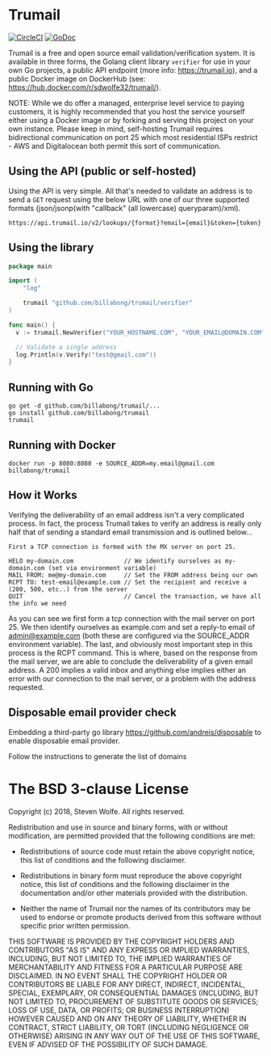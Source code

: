 # Trumail

[![CircleCI](https://circleci.com/gh/sdwolfe32/trumail.svg?style=svg)](https://circleci.com/gh/sdwolfe32/trumail)
[![GoDoc](https://godoc.org/github.com/sdwolfe32/trumail/verifier?status.svg)](https://godoc.org/github.com/sdwolfe32/trumail/verifier)

Trumail is a free and open source email validation/verification system. It is available in three forms, the Golang client library `verifier` for use in your own Go projects, a public API endpoint (more info: https://trumail.io), and a public Docker image on DockerHub (see: https://hub.docker.com/r/sdwolfe32/trumail/).

NOTE: While we do offer a managed, enterprise level service to paying customers, it is highly recommended that you host the service yourself either using a Docker image or by forking and serving this project on your own instance. Please keep in mind, self-hosting Trumail requires bidirectional communication on port 25 which most residential ISPs restrict - AWS and Digitalocean both permit this sort of communication.

## Using the API (public or self-hosted)

Using the API is very simple. All that's needed to validate an address is to send a `GET` request using the below URL with one of our three supported formats (json/jsonp(with "callback" (all lowercase) queryparam)/xml).
```
https://api.trumail.io/v2/lookups/{format}?email={email}&token={token}
```

## Using the library

```go
package main

import (
	"log"

	trumail "github.com/billabong/trumail/verifier"
)

func main() {
  v := trumail.NewVerifier("YOUR_HOSTNAME.COM", "YOUR_EMAIL@DOMAIN.COM")

  // Validate a single address
  log.Println(v.Verify("test@gmail.com"))
}
```

## Running with Go

```
go get -d github.com/billabong/trumail/...
go install github.com/billabong/trumail
trumail
```

## Running with Docker

```
docker run -p 8080:8080 -e SOURCE_ADDR=my.email@gmail.com billabong/trumail
```

## How it Works

Verifying the deliverability of an email address isn't a very complicated process. In fact, the process Trumail takes to verify an address is really only half that of sending a standard email transmission and is outlined below...
```
First a TCP connection is formed with the MX server on port 25.

HELO my-domain.com              // We identify ourselves as my-domain.com (set via environment variable)
MAIL FROM: me@my-domain.com     // Set the FROM address being our own
RCPT TO: test-email@example.com // Set the recipient and receive a (200, 500, etc..) from the server
QUIT                            // Cancel the transaction, we have all the info we need
```
As you can see we first form a tcp connection with the mail server on port 25. We then identify ourselves as example.com and set a reply-to email of admin@example.com (both these are configured via the SOURCE_ADDR environment variable). The last, and obviously most important step in this process is the RCPT command. This is where, based on the response from the mail server, we are able to conclude the deliverability of a given email address. A 200 implies a valid inbox and anything else implies either an error with our connection to the mail server, or a problem with the address requested.

## Disposable email provider check

Embedding a third-party go library https://github.com/andreis/disposable to enable disposable email provider.

Follow the instructions to generate the list of domains

The BSD 3-clause License
========================

Copyright (c) 2018, Steven Wolfe. All rights reserved.

Redistribution and use in source and binary forms, with or without modification,
are permitted provided that the following conditions are met:

 - Redistributions of source code must retain the above copyright notice,
   this list of conditions and the following disclaimer.

 - Redistributions in binary form must reproduce the above copyright notice,
   this list of conditions and the following disclaimer in the documentation
   and/or other materials provided with the distribution.

 - Neither the name of Trumail nor the names of its contributors may
   be used to endorse or promote products derived from this software without
   specific prior written permission.

THIS SOFTWARE IS PROVIDED BY THE COPYRIGHT HOLDERS AND CONTRIBUTORS "AS IS" AND
ANY EXPRESS OR IMPLIED WARRANTIES, INCLUDING, BUT NOT LIMITED TO, THE IMPLIED
WARRANTIES OF MERCHANTABILITY AND FITNESS FOR A PARTICULAR PURPOSE ARE
DISCLAIMED. IN NO EVENT SHALL THE COPYRIGHT HOLDER OR CONTRIBUTORS BE LIABLE FOR
ANY DIRECT, INDIRECT, INCIDENTAL, SPECIAL, EXEMPLARY, OR CONSEQUENTIAL DAMAGES
(INCLUDING, BUT NOT LIMITED TO, PROCUREMENT OF SUBSTITUTE GOODS OR SERVICES;
LOSS OF USE, DATA, OR PROFITS; OR BUSINESS INTERRUPTION) HOWEVER CAUSED AND ON
ANY THEORY OF LIABILITY, WHETHER IN CONTRACT, STRICT LIABILITY, OR TORT
(INCLUDING NEGLIGENCE OR OTHERWISE) ARISING IN ANY WAY OUT OF THE USE OF THIS
SOFTWARE, EVEN IF ADVISED OF THE POSSIBILITY OF SUCH DAMAGE.

